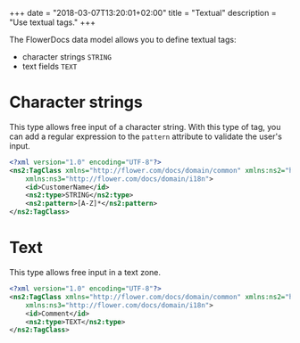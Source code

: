 +++
date = "2018-03-07T13:20:01+02:00"
title = "Textual"
description = "Use textual tags."
+++

The FlowerDocs data model allows you to define textual tags: 

* character strings `STRING`
* text fields `TEXT`


# Character strings

This type allows free input of a character string.
With this type of tag, you can add a regular expression to the `pattern` attribute to validate the user's input.

```xml
<?xml version="1.0" encoding="UTF-8"?>
<ns2:TagClass xmlns="http://flower.com/docs/domain/common" xmlns:ns2="http://flower.com/docs/domain/tagclass"
	xmlns:ns3="http://flower.com/docs/domain/i18n">
	<id>CustomerName</id>
    <ns2:type>STRING</ns2:type>
    <ns2:pattern>[A-Z]*</ns2:pattern>
</ns2:TagClass>
```

# Text

This type allows free input in a text zone.

```xml
<?xml version="1.0" encoding="UTF-8"?>
<ns2:TagClass xmlns="http://flower.com/docs/domain/common" xmlns:ns2="http://flower.com/docs/domain/tagclass"
	xmlns:ns3="http://flower.com/docs/domain/i18n">
	<id>Comment</id>
    <ns2:type>TEXT</ns2:type>
</ns2:TagClass>
```
